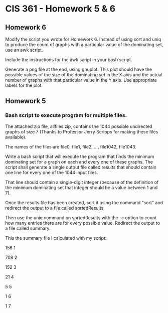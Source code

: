 # CIS 361 - Homework 5 & 6
## Homework 6
Modify the script you wrote for Homework 6. Instead of using sort and uniq to produce the count of graphs with a particular value of the dominating set, use an awk script.

Include the instructions for the awk script in your bash script.

Generate a png file at the end, using gnuplot. This plot should have the possible values of the size of the dominating set in the X axis and the actual number of graphs with that particular value in the Y axis. Use appropriate labels for the plot.

## Homework 5
### Bash script to execute program for multiple files. 
The attached zip file, allfiles.zip, contains the 1044 possible undirected graphs of size 7 (Thanks to Professor Jerry Scripps for making these files available).

The names of the files are file0, file1, file2, ..., file1042, file1043.

Write a bash script that will execute the program that finds the minimum dominating set for a graph on each and every one of these graphs.
The script shall generate a single output file called results that should contain one line for every one of the 1044 input files.

That line should contain a single-digit integer (because of the definition of the minimum dominating set that integer should be a value between 1 and 7).

Once the results file has been created, sort it using the command "sort" and redirect the output to a file called sortedResults.

Then use the uniq command on sortedResults with the -c option to count how many entries there are for every possible value. Redirect the output to a file called summary.

This the summary file I calculated with my script:

156 1

708 2

152 3

21 4

5 5

1 6

1 7